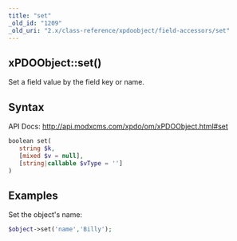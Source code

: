 ```yaml
---
title: "set"
_old_id: "1209"
_old_uri: "2.x/class-reference/xpdoobject/field-accessors/set"
---
```


## xPDOObject::set()

Set a field value by the field key or name.

## Syntax

API Docs: <http://api.modxcms.com/xpdo/om/xPDOObject.html#set>

``` php 
boolean set(
   string $k,
   [mixed $v = null],
   [string|callable $vType = '']
)
```

## Examples

Set the object's name:

``` php 
$object->set('name','Billy');
```
